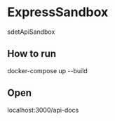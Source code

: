 # ExpressSandbox
sdetApiSandbox


## How to run
docker-compose up --build

## Open
localhost:3000/api-docs
